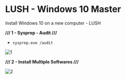 # LUSH - Windows 10 Master
Install Windows 10 on a new computer - LUSH


**///  1 - Sysprep - Audit ///**
- ``` sysprep.exe /audit ```

![1](https://user-images.githubusercontent.com/22911613/84348777-1866a880-abb6-11ea-9856-f5bd5325f79c.jpg)

**///  2 - Install Multiple Softwares  ///**

![2](https://user-images.githubusercontent.com/22911613/84348996-a5116680-abb6-11ea-891e-e64e0c6cac97.jpg)

